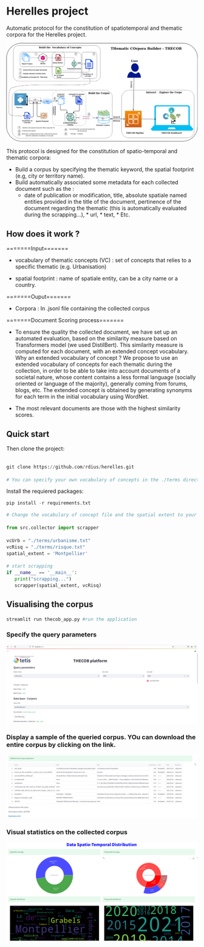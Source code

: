# Herelles project 
Automatic protocol for the constitution of spatiotemporal and thematic corpora for the Herelles project.

![alt tag](./herrelles.png)

This protocol is designed for the constitution of spatio-temporal and thematic corpora:

  * Build a corpus by specifying the thematic keyword, the spatial footprint (e.g, city or territory name).
  * Build automatically associated some metadata for each collected document such as the :
      * date of publication or modification, title, absolute spatiale named entities provided in the title of the document, pertinence of the document regarding the thematic (this is automatically evaluated during the scrapping...), * url, * text, * Etc.

## How does it work ?

=======Input=======

* vocabulary of thematic concepts (VC) : set of concepts that relies to a specific thematic (e.g. Urbanisation)

* spatial footprint : name of spatiale entity, can be a city name or a country.

=======Ouput=======

* Corpora : In .jsonl file containing the collected corpus


=======Document Scoring process=======

* To ensure the quality the collected document, we have set up an automated evaluation, based on the similarity measure based on Transformers model (we used DistilBert). This similarity measure is computed for each document, with an extended concept vocabulary. Why an extended vocabulary of concept ? We propose to use an extended vocabulary of concepts for each thematic during the collection, in order to be able to take into account documents of a societal nature, whose content contains a less formal language (socially oriented or language of the majority), generally coming from forums, blogs, etc. The extended concept is obtained by generating synonyms for each term in the initial vocabulary using WordNet.

* The most relevant documents are those with the highest similarity scores.



Quick start
-----------

Then clone the project: 
   ```python
   
   git clone https://github.com/rdius/herelles.git

   # You can specify your own vocabulary of concepts in the ./terms directory
   ```

Install the requiered packages:
   ```python
pip install -r requirements.txt
```

 ```python
# Change the vocabulary of concept file and the spatial extent to your own in main.py.

from src.collector import scrapper

vcUrb = "./terms/urbanisme.txt"
vcRisq = "./terms/risque.txt"
spatial_extent = 'Montpellier'

# start scrapping
if __name__ == '__main__':
    print("scrapping...")
    scrapper(spatial_extent, vcRisq)
```


Visualising the corpus
-----------------------

```python
streamlit run thecob_app.py #run the application

```
### Specify the query parameters
![alt tag](./params.png)

### Display a sample of the queried corpus. YOu can download the entire corpus by clicking on the link.
![alt tag](./data.png)

### Visual statistics on the collected corpus
![alt tag](./stats.png)


